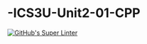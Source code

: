 # -ICS3U-Unit2-01-CPP

[![GitHub's Super Linter](https://github.com/devin-jhu/ICS3U-Unit2-01-CPP/workflows/GitHub's%20Super%20Linter/badge.svg)](https://github.com/devin-jhu/<REPOICS3U-Unit2-01-CPPSITORY>/actions)
